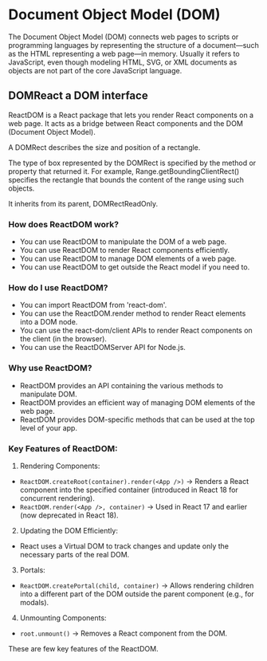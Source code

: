 # Document Object Model (DOM) 

The Document Object Model (DOM) connects web pages to scripts or programming languages by representing the structure of a document—such as the HTML representing a web page—in memory. Usually it refers to JavaScript, even though modeling HTML, SVG, or XML documents as objects are not part of the core JavaScript language.

## DOMReact a DOM interface 

ReactDOM is a React package that lets you render React components on a web page. It acts as a bridge between React components and the DOM (Document Object Model). 

A DOMRect describes the size and position of a rectangle.

The type of box represented by the DOMRect is specified by the method or property that returned it. For example, Range.getBoundingClientRect() specifies the rectangle that bounds the content of the range using such objects.

It inherits from its parent, DOMRectReadOnly.

### How does ReactDOM work?

- You can use ReactDOM to manipulate the DOM of a web page. 
- You can use ReactDOM to render React components efficiently. 
- You can use ReactDOM to manage DOM elements of a web page. 
- You can use ReactDOM to get outside the React model if you need to. 

### How do I use ReactDOM?

- You can import ReactDOM from 'react-dom'. 
- You can use the ReactDOM.render method to render React elements into a DOM node. 
- You can use the react-dom/client APIs to render React components on the client (in the browser). 
- You can use the ReactDOMServer API for Node.js. 

### Why use ReactDOM?

- ReactDOM provides an API containing the various methods to manipulate DOM. 
- ReactDOM provides an efficient way of managing DOM elements of the web page. 
- ReactDOM provides DOM-specific methods that can be used at the top level of your app. 


### Key Features of ReactDOM:

1. Rendering Components:

- `ReactDOM.createRoot(container).render(<App />)` → Renders a React component into the specified container (introduced in React 18 for concurrent rendering).
- `ReactDOM.render(<App />, container)` → Used in React 17 and earlier (now deprecated in React 18).

2. Updating the DOM Efficiently:

- React uses a Virtual DOM to track changes and update only the necessary parts of the real DOM.

3. Portals:

- `ReactDOM.createPortal(child, container)` → Allows rendering children into a different part of the DOM outside the parent component (e.g., for modals).

4. Unmounting Components:
- `root.unmount()` → Removes a React component from the DOM.

These are few key features of the ReactDOM. 